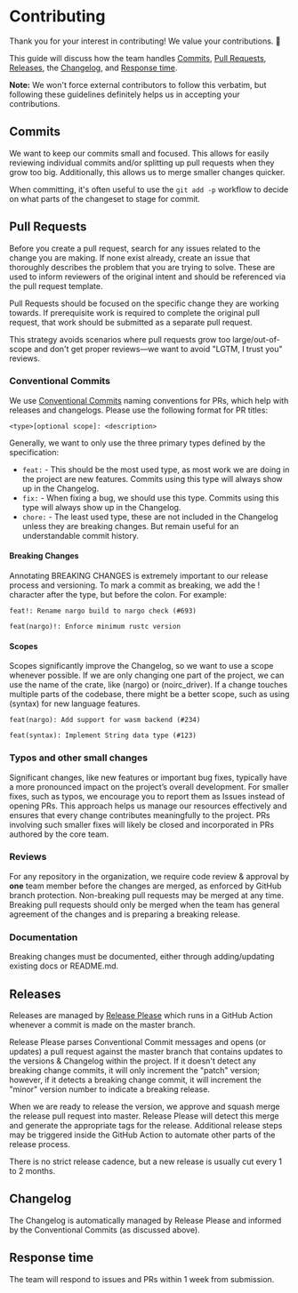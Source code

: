 # Contributing

Thank you for your interest in contributing! We value your contributions. 🙏

This guide will discuss how the team handles [Commits](#commits), [Pull Requests](#pull-requests), [Releases](#releases), the [Changelog](#changelog), and [Response time](#response-time).

**Note:** We won't force external contributors to follow this verbatim, but following these guidelines definitely helps us in accepting your contributions.

## Commits

We want to keep our commits small and focused. This allows for easily reviewing individual commits and/or splitting up pull requests when they grow too big. Additionally, this allows us to merge smaller changes quicker.

When committing, it's often useful to use the `git add -p` workflow to decide on what parts of the changeset to stage for commit.

## Pull Requests

Before you create a pull request, search for any issues related to the change you are making. If none exist already, create an issue that thoroughly describes the problem that you are trying to solve. These are used to inform reviewers of the original intent and should be referenced via the pull request template.

Pull Requests should be focused on the specific change they are working towards. If prerequisite work is required to complete the original pull request, that work should be submitted as a separate pull request.

This strategy avoids scenarios where pull requests grow too large/out-of-scope and don't get proper reviews—we want to avoid "LGTM, I trust you" reviews.

### Conventional Commits

We use [Conventional Commits](https://www.conventionalcommits.org/en/v1.0.0/) naming conventions for PRs, which help with releases and changelogs. Please use the following format for PR titles:

```
<type>[optional scope]: <description>
```

Generally, we want to only use the three primary types defined by the specification:

- `feat:` - This should be the most used type, as most work we are doing in the project are new features. Commits using this type will always show up in the Changelog.
- `fix:` - When fixing a bug, we should use this type. Commits using this type will always show up in the Changelog.
- `chore:` - The least used type, these are not included in the Changelog unless they are breaking changes. But remain useful for an understandable commit history.

#### Breaking Changes

Annotating BREAKING CHANGES is extremely important to our release process and versioning. To mark a commit as breaking, we add the ! character after the type, but before the colon. For example:

```
feat!: Rename nargo build to nargo check (#693)
```

```
feat(nargo)!: Enforce minimum rustc version
```

#### Scopes

Scopes significantly improve the Changelog, so we want to use a scope whenever possible. If we are only changing one part of the project, we can use the name of the crate, like (nargo) or (noirc_driver). If a change touches multiple parts of the codebase, there might be a better scope, such as using (syntax) for new language features.

```
feat(nargo): Add support for wasm backend (#234)
```

```
feat(syntax): Implement String data type (#123)
```

### Typos and other small changes

Significant changes, like new features or important bug fixes, typically have a more pronounced impact on the project’s overall development. For smaller fixes, such as typos, we encourage you to report them as Issues instead of opening PRs. This approach helps us manage our resources effectively and ensures that every change contributes meaningfully to the project. PRs involving such smaller fixes will likely be closed and incorporated in PRs authored by the core team.

### Reviews

For any repository in the organization, we require code review & approval by **one** team member before the changes are merged, as enforced by GitHub branch protection. Non-breaking pull requests may be merged at any time. Breaking pull requests should only be merged when the team has general agreement of the changes and is preparing a breaking release.

### Documentation

Breaking changes must be documented, either through adding/updating existing docs or README.md.

## Releases

Releases are managed by [Release Please](https://github.com/googleapis/release-please) which runs in a GitHub Action whenever a commit is made on the master branch.

Release Please parses Conventional Commit messages and opens (or updates) a pull request against the master branch that contains updates to the versions & Changelog within the project. If it doesn't detect any breaking change commits, it will only increment the "patch" version; however, if it detects a breaking change commit, it will increment the "minor" version number to indicate a breaking release.

When we are ready to release the version, we approve and squash merge the release pull request into master. Release Please will detect this merge and generate the appropriate tags for the release. Additional release steps may be triggered inside the GitHub Action to automate other parts of the release process.

There is no strict release cadence, but a new release is usually cut every 1 to 2 months.

## Changelog

The Changelog is automatically managed by Release Please and informed by the Conventional Commits (as discussed above).

## Response time

The team will respond to issues and PRs within 1 week from submission.
